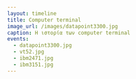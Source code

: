 ```yaml
---
layout: timeline
title: Computer terminal
image_url: /images/datapoint3300.jpg
caption: Η ιστορία των computer terminal
events:
  - datapoint3300.jpg
  - vt52.jpg
  - ibm2471.jpg
  - ibm3151.jpg
---
```

